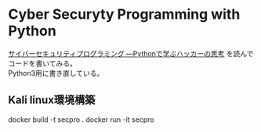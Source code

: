 # Cyber Securyty Programming with Python

[サイバーセキュリティプログラミング ―Pythonで学ぶハッカーの思考](http://amzn.asia/gvs3SmF) を読んでコードを書いてみる。  
Python3用に書き直している。

## Kali linux環境構築

docker build -t secpro .
docker run -it secpro